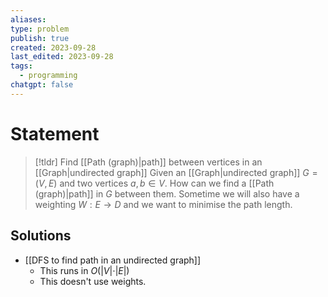 ```yaml
---
aliases: 
type: problem
publish: true
created: 2023-09-28
last_edited: 2023-09-28
tags:
  - programming
chatgpt: false
---
```

# Statement

> [!tldr] Find [[Path (graph)|path]] between vertices in an [[Graph|undirected graph]]
> Given an [[Graph|undirected graph]] $G = (V,E)$ and two vertices $a,b \in V$. How can we find a [[Path (graph)|path]] in $G$ between them. Sometime we will also have a weighting $W: E \rightarrow D$ and we want to minimise the path length.

## Solutions

- [[DFS to find path in an undirected graph]]
	- This runs in $O(\vert V \vert \cdot \vert E \vert)$
	- This doesn't use weights.